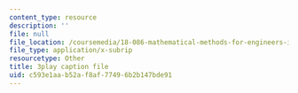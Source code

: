 ```yaml
---
content_type: resource
description: ''
file: null
file_location: /coursemedia/18-086-mathematical-methods-for-engineers-ii-spring-2006/c593e1aab52af8af77496b2b147bde91_vIydsgrYGIY.srt
file_type: application/x-subrip
resourcetype: Other
title: 3play caption file
uid: c593e1aa-b52a-f8af-7749-6b2b147bde91
---
```

